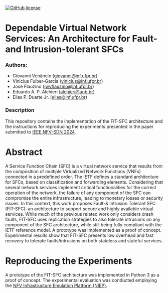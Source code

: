 [![GitHub license](https://img.shields.io/badge/License-MIT-blue.svg)](https://lbesson.mit-license.org/)

# Dependable Virtual Network Services: An Architecture for Fault- and Intrusion-tolerant SFCs

### Authors:
- Giovanni Venâncio (giovanni@inf.ufpr.br)
- Vinicius Fulber-Garcia (vinicius@inf.ufpr.br)
- José Flauzino (jwvflauzino@inf.ufpr.br)
- Eduardo A. P. Alchieri (alchieri@unb.br)
- Elias P. Duarte Jr. (elias@inf.ufpr.br)

### Description

This repository contains the implementation of the FIT-SFC architecture and the instructions for reproducing the experiments presented in the paper submitted to [IEEE NFV-SDN 2024](https://nfvsdn2024.ieee-nfvsdn.org/).

# Abstract
A Service Function Chain (SFC) is a virtual network service that results from the composition of multiple Virtualized Network Functions (VNFs) connected in a predefined order.
The IETF defines a standard architecture for SFCs, based on classification and forwarding elements.
Considering that several network services implement critical functionalities for the correct operation of the network, the failure of any component of the SFC can compromise the entire infrastructure, leading to monetary losses or security issues.
In this context, this work proposes Fault-\& Intrusion Tolerant SFC (FIT-SFC): an architecture to support secure and highly available virtual services.
While much of the previous related work only considers crash faults, FIT-SFC uses replication strategies to also tolerate intrusions on any component of the SFC architecture, while still being fully compliant with the IETF reference model.
A prototype was implemented as a proof of concept.
Experimental results show that FIT-SFC presents low overhead and fast recovery to tolerate faults/intrusions on both stateless and stateful services.

# Reproducing the Experiments

A prototype of the FIT-SFC architecture was implemented in Python 3 as a proof of concept. The experimental evaluation was conducted employing the [NFV Infrastructure Emulation Platform (NIEP)](https://ieeexplore.ieee.org/document/8432239).


